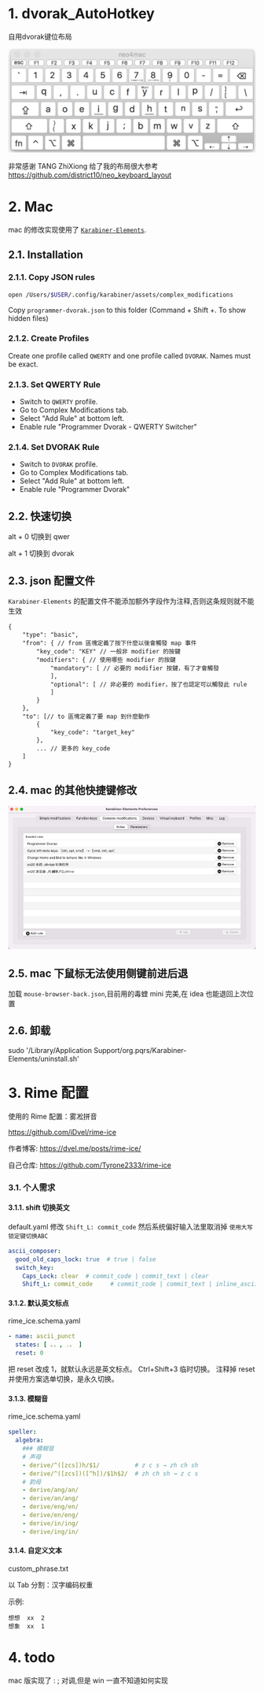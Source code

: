 # 1. dvorak_AutoHotkey
自用dvorak键位布局

![预览](./my_dvorak_pic.png)

非常感谢 TANG ZhiXiong 给了我的布局很大参考 https://github.com/district10/neo_keyboard_layout

# 2. Mac

mac 的修改实现使用了 [`Karabiner-Elements`](https://karabiner-elements.pqrs.org/docs/).

## 2.1. Installation

### 2.1.1. Copy JSON rules
```bash
open /Users/$USER/.config/karabiner/assets/complex_modifications
```
Copy `programmer-dvorak.json` to this folder
(Command + Shift +. To show hidden files)

### 2.1.2. Create Profiles
Create one profile called `QWERTY` and one profile called `DVORAK`. Names must be exact.

### 2.1.3. Set QWERTY Rule
- Switch to `QWERTY` profile.
- Go to Complex Modifications tab.
- Select "Add Rule" at bottom left.
- Enable rule "Programmer Dvorak - QWERTY Switcher"

### 2.1.4. Set DVORAK Rule
- Switch to `DVORAK` profile.
- Go to Complex Modifications tab.
- Select "Add Rule" at bottom left.
- Enable rule "Programmer Dvorak"


## 2.2. 快速切换

alt + 0 切换到 qwer

alt + 1 切换到 dvorak

## 2.3. json 配置文件
`Karabiner-Elements` 的配置文件不能添加额外字段作为注释,否则这条规则就不能生效

```
{
    "type": "basic",
    "from": { // from 區塊定義了按下什麼以後會觸發 map 事件
        "key_code": "KEY" // 一般非 modifier 的按鍵
        "modifiers": { // 使用哪些 modifier 的按鍵
            "mandatory": [ // 必要的 modifier 按鍵，有了才會觸發
            ],
            "optional": [ // 非必要的 modifier，按了也認定可以觸發此 rule
            ]
        }
    },
    "to": [// to 區塊定義了要 map 到什麼動作
        {
            "key_code": "target_key"
        },
        ... // 更多的 key_code
    ]
}
```

## 2.4. mac 的其他快捷键修改

![需要安装的json](./reference/AF9C7822-9E19-499E-BA68-23C614B4BE75.png)

## 2.5. mac 下鼠标无法使用侧键前进后退
加载 `mouse-browser-back.json`,目前用的毒蝰 mini 完美,在 idea 也能退回上次位置

## 2.6. 卸载

sudo '/Library/Application Support/org.pqrs/Karabiner-Elements/uninstall.sh'

# 3. Rime 配置

使用的 Rime 配置：雾凇拼音

https://github.com/iDvel/rime-ice

作者博客: https://dvel.me/posts/rime-ice/

自己仓库: https://github.com/Tyrone2333/rime-ice

### 3.1. 个人需求
#### 3.1.1. shift 切换英文

default.yaml 修改 `Shift_L: commit_code` 然后系统偏好输入法里取消掉 `使用大写锁定键切换ABC`

```yaml
ascii_composer:
  good_old_caps_lock: true  # true | false
  switch_key:
    Caps_Lock: clear  # commit_code | commit_text | clear
    Shift_L: commit_code     # commit_code | commit_text | inline_ascii | clear | noop

```

#### 3.1.2. 默认英文标点
rime_ice.schema.yaml

```yaml
- name: ascii_punct
  states: [ 。，, ．， ]
  reset: 0
```
把 reset 改成 1，就默认永远是英文标点。
Ctrl+Shift+3 临时切换。
注释掉 reset 并使用方案选单切换，是永久切换。

#### 3.1.3. 模糊音
rime_ice.schema.yaml

```yaml
speller:
  algebra:
    ### 模糊音
    # 声母
    - derive/^([zcs])h/$1/          # z c s → zh ch sh
    - derive/^([zcs])([^h])/$1h$2/  # zh ch sh → z c s
    # 韵母
    - derive/ang/an/
    - derive/an/ang/
    - derive/eng/en/
    - derive/en/eng/
    - derive/in/ing/
    - derive/ing/in/
```

#### 3.1.4. 自定义文本
custom_phrase.txt

以 Tab 分割：汉字<Tab>编码<Tab>权重

示例:
```text
想想	xx	2
想象	xx	1
```
# 4. todo

mac 版实现了 : ; 对调,但是 win 一直不知道如何实现
